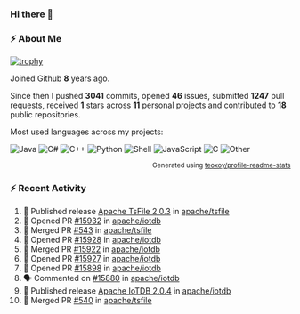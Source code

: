 ### Hi there 👋

### :zap: About Me

[![trophy](https://github-profile-trophy.vercel.app/?username=HTHou&theme=onedark)](https://github.com/ryo-ma/github-profile-trophy)
   
Joined Github **8** years ago.

Since then I pushed **3041** commits, opened **46** issues, submitted **1247** pull requests, received **1** stars across **11** personal projects and contributed to **18** public repositories.

Most used languages across my projects:

![Java](https://img.shields.io/static/v1?style=flat-square&label=%E2%A0%80&color=555&labelColor=%23b07219&message=Java%EF%B8%B189.3%25)
![C#](https://img.shields.io/static/v1?style=flat-square&label=%E2%A0%80&color=555&labelColor=%23178600&message=C%23%EF%B8%B13.9%25)
![C++](https://img.shields.io/static/v1?style=flat-square&label=%E2%A0%80&color=555&labelColor=%23f34b7d&message=C%2B%2B%EF%B8%B12.7%25)
![Python](https://img.shields.io/static/v1?style=flat-square&label=%E2%A0%80&color=555&labelColor=%233572A5&message=Python%EF%B8%B10.7%25)
![Shell](https://img.shields.io/static/v1?style=flat-square&label=%E2%A0%80&color=555&labelColor=%2389e051&message=Shell%EF%B8%B10.7%25)
![JavaScript](https://img.shields.io/static/v1?style=flat-square&label=%E2%A0%80&color=555&labelColor=%23f1e05a&message=JavaScript%EF%B8%B10.5%25)
![C](https://img.shields.io/static/v1?style=flat-square&label=%E2%A0%80&color=555&labelColor=%23555555&message=C%EF%B8%B10.4%25)
![Other](https://img.shields.io/static/v1?style=flat-square&label=%E2%A0%80&color=555&labelColor=%23ededed&message=Other%EF%B8%B11.4%25)

<p align="right"><sub>Generated using <a href="https://github.com/marketplace/actions/profile-readme-stats">teoxoy/profile-readme-stats</a></sub></p>


<!--![](https://github.com/HTHou/HTHou/blob/output/github-contribution-grid-snake.svg)-->

<!--![Haonan Hou's github stats](https://github-readme-stats.vercel.app/api?username=HTHou&count_private=true&show_icons=true&theme=onedark)-->

<!--![Haonan Hou's wakatime stats](https://github-readme-stats.vercel.app/api/wakatime?username=HTHou&layout=compact&theme=onedark)-->

<!--![Top Langs](https://github-readme-stats.vercel.app/api/top-langs/?username=HTHou&theme=onedark&layout=compact)-->

### :zap: Recent Activity
<!--START_SECTION:activity-->
1. 🚀 Published release [Apache TsFile 2.0.3](https://github.com/apache/tsfile/releases/tag/v2.0.3) in [apache/tsfile](https://github.com/apache/tsfile)
2. 💪 Opened PR [#15932](https://github.com/apache/iotdb/pull/15932) in [apache/iotdb](https://github.com/apache/iotdb)
3. 🎉 Merged PR [#543](https://github.com/apache/tsfile/pull/543) in [apache/tsfile](https://github.com/apache/tsfile)
4. 💪 Opened PR [#15928](https://github.com/apache/iotdb/pull/15928) in [apache/iotdb](https://github.com/apache/iotdb)
5. 🎉 Merged PR [#15922](https://github.com/apache/iotdb/pull/15922) in [apache/iotdb](https://github.com/apache/iotdb)
6. 💪 Opened PR [#15927](https://github.com/apache/iotdb/pull/15927) in [apache/iotdb](https://github.com/apache/iotdb)
7. 💪 Opened PR [#15898](https://github.com/apache/iotdb/pull/15898) in [apache/iotdb](https://github.com/apache/iotdb)
8. 🗣 Commented on [#15880](https://github.com/apache/iotdb/issues/15880#issuecomment-3052146228) in [apache/iotdb](https://github.com/apache/iotdb)
9. 🚀 Published release [Apache IoTDB 2.0.4](https://github.com/apache/iotdb/releases/tag/v2.0.4) in [apache/iotdb](https://github.com/apache/iotdb)
10. 🎉 Merged PR [#540](https://github.com/apache/tsfile/pull/540) in [apache/tsfile](https://github.com/apache/tsfile)
<!--END_SECTION:activity-->

<!--
**HTHou/HTHou** is a ✨ _special_ ✨ repository because its `README.md` (this file) appears on your GitHub profile.

Here are some ideas to get you started:

- 🔭 I’m currently working on ...
- 🌱 I’m currently learning ...
- 👯 I’m looking to collaborate on ...
- 🤔 I’m looking for help with ...
- 💬 Ask me about ...
- 📫 How to reach me: ...
- 😄 Pronouns: ...
- ⚡ Fun fact: ...
-->
